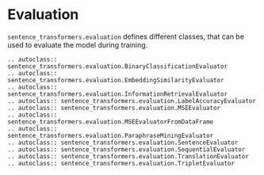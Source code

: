 # Evaluation
`sentence_transformers.evaluation` defines different classes, that can be used to evaluate the model during training.

```eval_rst
.. autoclass:: sentence_transformers.evaluation.BinaryClassificationEvaluator
.. autoclass:: sentence_transformers.evaluation.EmbeddingSimilarityEvaluator
.. autoclass:: sentence_transformers.evaluation.InformationRetrievalEvaluator
.. autoclass:: sentence_transformers.evaluation.LabelAccuracyEvaluator
.. autoclass:: sentence_transformers.evaluation.MSEEvaluator
.. autoclass:: sentence_transformers.evaluation.MSEEvaluatorFromDataFrame
.. autoclass:: sentence_transformers.evaluation.ParaphraseMiningEvaluator
.. autoclass:: sentence_transformers.evaluation.SentenceEvaluator
.. autoclass:: sentence_transformers.evaluation.SequentialEvaluator
.. autoclass:: sentence_transformers.evaluation.TranslationEvaluator
.. autoclass:: sentence_transformers.evaluation.TripletEvaluator
```
